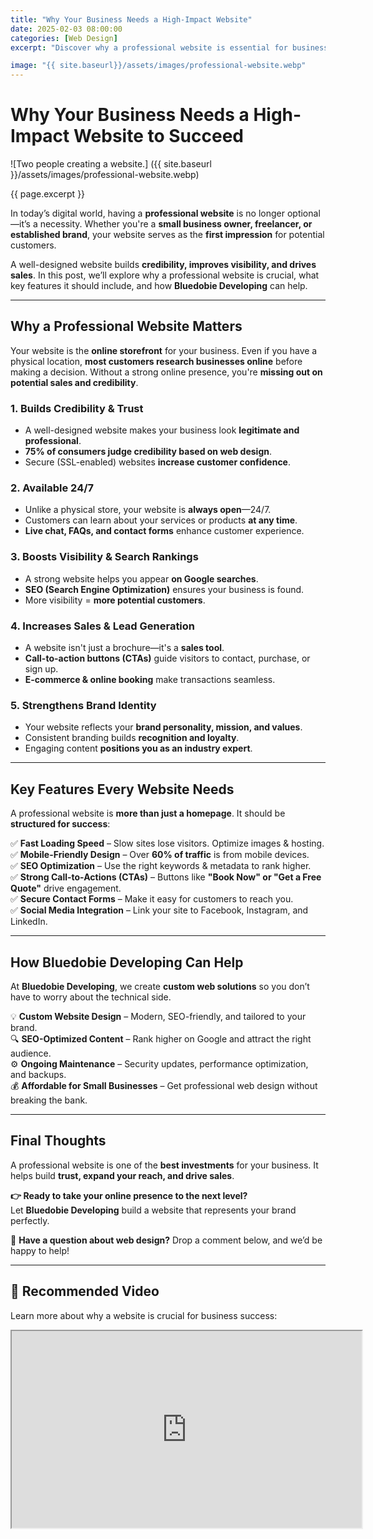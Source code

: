 ```yaml
---
title: "Why Your Business Needs a High-Impact Website"
date: 2025-02-03 08:00:00
categories: [Web Design]
excerpt: "Discover why a professional website is essential for business success. Learn how it builds credibility, boosts visibility, and increases sales."

image: "{{ site.baseurl}}/assets/images/professional-website.webp"
---
```


# **Why Your Business Needs a High-Impact Website to Succeed**

![Two people creating a website.] ({{ site.baseurl }}/assets/images/professional-website.webp)


{{ page.excerpt }}

In today’s digital world, having a **professional website** is no longer optional—it’s a necessity. Whether you're a **small business owner, freelancer, or established brand**, your website serves as the **first impression** for potential customers.

A well-designed website builds **credibility, improves visibility, and drives sales**. In this post, we’ll explore why a professional website is crucial, what key features it should include, and how **Bluedobie Developing** can help.

---

## **Why a Professional Website Matters**  

Your website is the **online storefront** for your business. Even if you have a physical location, **most customers research businesses online** before making a decision. Without a strong online presence, you're **missing out on potential sales and credibility**.

### **1. Builds Credibility & Trust**
- A well-designed website makes your business look **legitimate and professional**.
- **75% of consumers judge credibility based on web design**.
- Secure (SSL-enabled) websites **increase customer confidence**.

### **2. Available 24/7**
- Unlike a physical store, your website is **always open**—24/7.
- Customers can learn about your services or products **at any time**.
- **Live chat, FAQs, and contact forms** enhance customer experience.

### **3. Boosts Visibility & Search Rankings**
- A strong website helps you appear **on Google searches**.
- **SEO (Search Engine Optimization)** ensures your business is found.
- More visibility = **more potential customers**.

### **4. Increases Sales & Lead Generation**
- A website isn't just a brochure—it's a **sales tool**.
- **Call-to-action buttons (CTAs)** guide visitors to contact, purchase, or sign up.
- **E-commerce & online booking** make transactions seamless.

### **5. Strengthens Brand Identity**
- Your website reflects your **brand personality, mission, and values**.
- Consistent branding builds **recognition and loyalty**.
- Engaging content **positions you as an industry expert**.

---

## **Key Features Every Website Needs**  

A professional website is **more than just a homepage**. It should be **structured for success**:

✅ **Fast Loading Speed** – Slow sites lose visitors. Optimize images & hosting.  
✅ **Mobile-Friendly Design** – Over **60% of traffic** is from mobile devices.  
✅ **SEO Optimization** – Use the right keywords & metadata to rank higher.  
✅ **Strong Call-to-Actions (CTAs)** – Buttons like **"Book Now" or "Get a Free Quote"** drive engagement.  
✅ **Secure Contact Forms** – Make it easy for customers to reach you.  
✅ **Social Media Integration** – Link your site to Facebook, Instagram, and LinkedIn.  

---

## **How Bluedobie Developing Can Help**  

At **Bluedobie Developing**, we create **custom web solutions** so you don’t have to worry about the technical side.

💡 **Custom Website Design** – Modern, SEO-friendly, and tailored to your brand.  
🔍 **SEO-Optimized Content** – Rank higher on Google and attract the right audience.  
⚙️ **Ongoing Maintenance** – Security updates, performance optimization, and backups.  
💰 **Affordable for Small Businesses** – Get professional web design without breaking the bank.  

---

## **Final Thoughts**  

A professional website is one of the **best investments** for your business. It helps build **trust, expand your reach, and drive sales**.

**👉 Ready to take your online presence to the next level?**  
Let **Bluedobie Developing** build a website that represents your brand perfectly.  

📢 **Have a question about web design?** Drop a comment below, and we’d be happy to help!  

---

## **🎥 Recommended Video**  

Learn more about why a website is crucial for business success:  

<iframe width="560" height="315" src="https://www.youtube.com/embed/NN7YEIlc-Oc?si=w9MjLYsrAPKYLDPQ" title="Why is a Website Important for Your Business" allow="accelerometer; autoplay; clipboard-write; encrypted-media; gyroscope; picture-in-picture; web-share" referrerpolicy="strict-origin-when-cross-origin" allowfullscreen></iframe>

